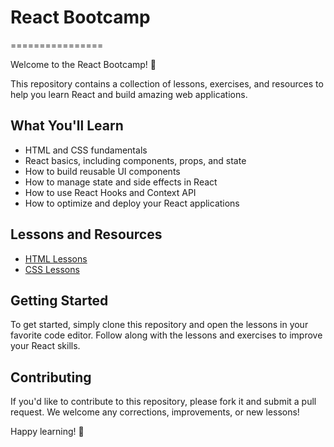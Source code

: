 # React Bootcamp
================

Welcome to the React Bootcamp! 🚀

This repository contains a collection of lessons, exercises, and resources to help you learn React and build amazing web applications.

## What You'll Learn

* HTML and CSS fundamentals
* React basics, including components, props, and state
* How to build reusable UI components
* How to manage state and side effects in React
* How to use React Hooks and Context API
* How to optimize and deploy your React applications

## Lessons and Resources

* [HTML Lessons](HTML/README.md)
* [CSS Lessons](CSS/README.md)

## Getting Started

To get started, simply clone this repository and open the lessons in your favorite code editor. Follow along with the lessons and exercises to improve your React skills.

## Contributing

If you'd like to contribute to this repository, please fork it and submit a pull request. We welcome any corrections, improvements, or new lessons!

Happy learning! 🚀